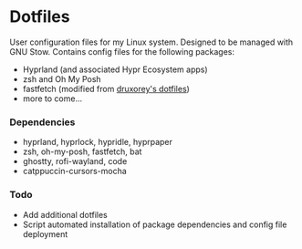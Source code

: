# Dotfiles
User configuration files for my Linux system. Designed to be managed with GNU Stow. Contains config files for the following packages:

- Hyprland (and associated Hypr Ecosystem apps)
- zsh and Oh My Posh
- fastfetch (modified from [druxorey's dotfiles](https://github.com/druxorey/dotfiles))
- more to come...

### Dependencies
- hyprland, hyprlock, hypridle, hyprpaper
- zsh, oh-my-posh, fastfetch, bat
- ghostty, rofi-wayland, code
- catppuccin-cursors-mocha

### Todo
- Add additional dotfiles
- Script automated installation of package dependencies and config file deployment
